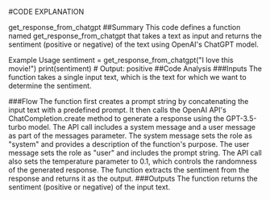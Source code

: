#CODE EXPLANATION

get_response_from_chatgpt
##Summary
This code defines a function named get_response_from_chatgpt that takes a text as input and returns the sentiment (positive or negative) of the text using OpenAI's ChatGPT model.

Example Usage
sentiment = get_response_from_chatgpt("I love this movie!")
print(sentiment)  # Output: positive
##Code Analysis
###Inputs
The function takes a single input text, which is the text for which we want to determine the sentiment.

###Flow
The function first creates a prompt string by concatenating the input text with a predefined prompt.
It then calls the OpenAI API's ChatCompletion.create method to generate a response using the GPT-3.5-turbo model.
The API call includes a system message and a user message as part of the messages parameter.
The system message sets the role as "system" and provides a description of the function's purpose.
The user message sets the role as "user" and includes the prompt string.
The API call also sets the temperature parameter to 0.1, which controls the randomness of the generated response.
The function extracts the sentiment from the response and returns it as the output.
###Outputs
The function returns the sentiment (positive or negative) of the input text.  